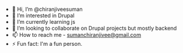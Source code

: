 - 👋 Hi, I’m @chiranjiveesuman
- 👀 I’m interested in Drupal
- 🌱 I’m currently learning js
- 💞️ I’m looking to collaborate on Drupal projects but mostly backend
- 📫 How to reach me - sumanchiranjivee@gmail.com
- ⚡ Fun fact: I'm a fun person.

<!---
chiranjiveesuman/chiranjiveesuman is a ✨ special ✨ repository because its `README.md` (this file) appears on your GitHub profile.
You can click the Preview link to take a look at your changes.
--->

